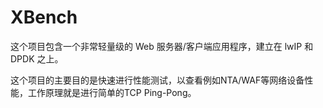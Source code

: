 # XBench

这个项目包含一个非常轻量级的 Web 服务器/客户端应用程序，建立在 lwIP 和 DPDK 之上。

这个项目的主要目的是快速进行性能测试，以查看例如NTA/WAF等网络设备性能，工作原理就是进行简单的TCP Ping-Pong。

